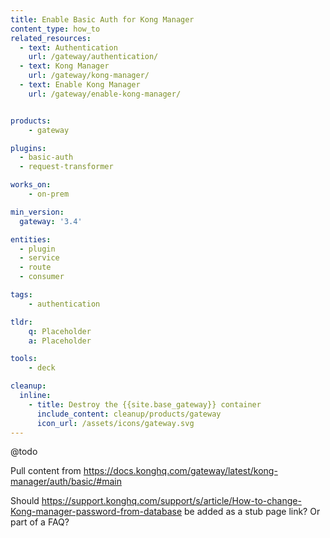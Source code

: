 ```yaml
---
title: Enable Basic Auth for Kong Manager
content_type: how_to
related_resources:
  - text: Authentication
    url: /gateway/authentication/
  - text: Kong Manager
    url: /gateway/kong-manager/
  - text: Enable Kong Manager
    url: /gateway/enable-kong-manager/


products:
    - gateway

plugins:
  - basic-auth
  - request-transformer

works_on:
    - on-prem

min_version:
  gateway: '3.4'

entities: 
  - plugin
  - service
  - route
  - consumer

tags:
    - authentication

tldr:
    q: Placeholder
    a: Placeholder

tools:
    - deck

cleanup:
  inline:
    - title: Destroy the {{site.base_gateway}} container
      include_content: cleanup/products/gateway
      icon_url: /assets/icons/gateway.svg
---
```


@todo

Pull content from https://docs.konghq.com/gateway/latest/kong-manager/auth/basic/#main 

Should https://support.konghq.com/support/s/article/How-to-change-Kong-manager-password-from-database be added as a stub page link? Or part of a FAQ?